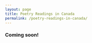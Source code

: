 ```yaml
---
layout: page
title: Poetry Readings in Canada
permalink: /poetry-readings-in-canada/
---
```



### Coming soon!